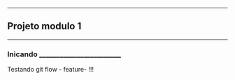 ****

## Projeto modulo 1 

****

### Inicando ________________________


<p> Testando git flow - feature- !!!


</p>
